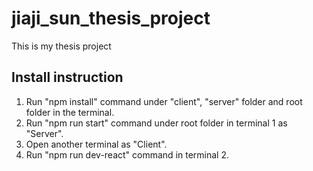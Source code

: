 # jiaji_sun_thesis_project
This is my thesis project
## Install instruction
1. Run "npm install" command under "client", "server" folder and root folder in the terminal.
2. Run "npm run start" command under root folder in terminal 1 as "Server".
3. Open another terminal as "Client".
4. Run "npm run dev-react" command in terminal 2.
